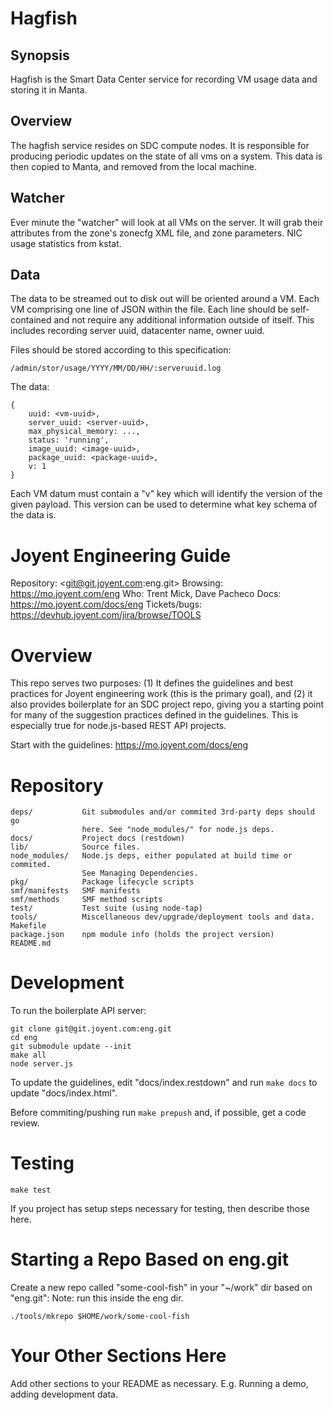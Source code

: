 # Hagfish

## Synopsis

Hagfish is the Smart Data Center service for recording VM usage data and
storing it in Manta.


## Overview

The hagfish service resides on SDC compute nodes. It is responsible for
producing periodic updates on the state of all vms on a system. This data is
then copied to Manta, and removed from the local machine.


## Watcher

Ever minute the "watcher" will look at all VMs on the server. It will grab
their attributes from the zone's zonecfg XML file, and zone parameters. NIC usage
statistics from kstat.


## Data

The data to be streamed out to disk out will be oriented around a VM. Each VM
comprising one line of JSON within the file. Each line should be self-contained
and not require any additional information outside of itself. This includes
recording server uuid, datacenter name, owner uuid.

Files should be stored according to this specification:

    /admin/stor/usage/YYYY/MM/DD/HH/:serveruuid.log

The data:

    {
        uuid: <vm-uuid>,
        server_uuid: <server-uuid>,
        max_physical_memory: ...,
        status: 'running',
        image_uuid: <image-uuid>,
        package_uuid: <package-uuid>,
        v: 1
    }

Each VM datum must contain a "v" key which will identify the version of the
given payload. This version can be used to determine what key schema of the
data is.















# Joyent Engineering Guide

Repository: <git@git.joyent.com:eng.git>
Browsing: <https://mo.joyent.com/eng>
Who: Trent Mick, Dave Pacheco
Docs: <https://mo.joyent.com/docs/eng>
Tickets/bugs: <https://devhub.joyent.com/jira/browse/TOOLS>


# Overview

This repo serves two purposes: (1) It defines the guidelines and best
practices for Joyent engineering work (this is the primary goal), and (2) it
also provides boilerplate for an SDC project repo, giving you a starting
point for many of the suggestion practices defined in the guidelines. This is
especially true for node.js-based REST API projects.

Start with the guidelines: <https://mo.joyent.com/docs/eng>


# Repository

    deps/           Git submodules and/or commited 3rd-party deps should go
                    here. See "node_modules/" for node.js deps.
    docs/           Project docs (restdown)
    lib/            Source files.
    node_modules/   Node.js deps, either populated at build time or commited.
                    See Managing Dependencies.
    pkg/            Package lifecycle scripts
    smf/manifests   SMF manifests
    smf/methods     SMF method scripts
    test/           Test suite (using node-tap)
    tools/          Miscellaneous dev/upgrade/deployment tools and data.
    Makefile
    package.json    npm module info (holds the project version)
    README.md


# Development

To run the boilerplate API server:

    git clone git@git.joyent.com:eng.git
    cd eng
    git submodule update --init
    make all
    node server.js

To update the guidelines, edit "docs/index.restdown" and run `make docs`
to update "docs/index.html".

Before commiting/pushing run `make prepush` and, if possible, get a code
review.



# Testing

    make test

If you project has setup steps necessary for testing, then describe those
here.


# Starting a Repo Based on eng.git

Create a new repo called "some-cool-fish" in your "~/work" dir based on "eng.git":
Note: run this inside the eng dir.

    ./tools/mkrepo $HOME/work/some-cool-fish


# Your Other Sections Here

Add other sections to your README as necessary. E.g. Running a demo, adding
development data.



